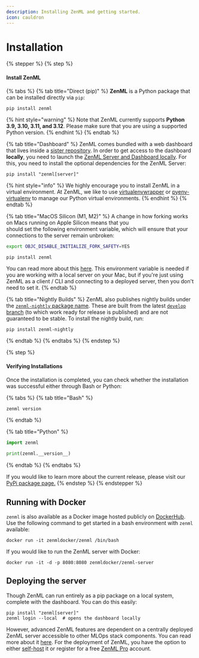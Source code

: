 ```yaml
---
description: Installing ZenML and getting started.
icon: cauldron
---
```


# Installation

{% stepper %}
{% step %}
#### Install ZenML

{% tabs %}
{% tab title="Direct (pip)" %}
**ZenML** is a Python package that can be installed directly via `pip`:

```shell
pip install zenml
```

{% hint style="warning" %}
Note that ZenML currently supports **Python 3.9, 3.10, 3.11, and 3.12**. Please make sure that you are using a supported Python version.
{% endhint %}
{% endtab %}

{% tab title="Dashboard" %}
ZenML comes bundled with a web dashboard that lives inside a [sister repository](https://github.com/zenml-io/zenml-dashboard). In order to get access to the dashboard **locally**, you need to launch the [ZenML Server and Dashboard locally](deploying-zenml/). For this, you need to install the optional dependencies for the ZenML Server:

```shell
pip install "zenml[server]"
```

{% hint style="info" %}
We highly encourage you to install ZenML in a virtual environment. At ZenML, we like to use [virtualenvwrapper](https://virtualenvwrapper.readthedocs.io/en/latest/) or [pyenv-virtualenv](https://github.com/pyenv/pyenv-virtualenv) to manage our Python virtual environments.
{% endhint %}
{% endtab %}

{% tab title="MacOS Silicon (M1, M2)" %}
A change in how forking works on Macs running on Apple Silicon means that you\
should set the following environment variable, which will ensure that your connections to the server remain unbroken:

```bash
export OBJC_DISABLE_INITIALIZE_FORK_SAFETY=YES

pip install zenml
```

You can read more about this [here](http://sealiesoftware.com/blog/archive/2017/6/5/Objective-C_and_fork_in_macOS_1013.html). This environment variable is needed if you are working with a local server on your Mac, but if you're just using ZenML as a client / CLI and connecting to a deployed server, then you don't need to set it.
{% endtab %}

{% tab title="Nightly Builds" %}
ZenML also publishes nightly builds under the [`zenml-nightly` package name](https://pypi.org/project/zenml-nightly/). These are built from the latest [`develop` branch](https://github.com/zenml-io/zenml/tree/develop) (to which work ready for release is published) and are not guaranteed to be stable. To install the nightly build, run:

```shell
pip install zenml-nightly
```
{% endtab %}
{% endtabs %}
{% endstep %}

{% step %}
#### Verifying Installations

Once the installation is completed, you can check whether the installation was successful either through Bash or Python:

{% tabs %}
{% tab title="Bash" %}
```bash
zenml version
```
{% endtab %}

{% tab title="Python" %}
```python
import zenml

print(zenml.__version__)
```
{% endtab %}
{% endtabs %}

If you would like to learn more about the current release, please visit our [PyPi package page.](https://pypi.org/project/zenml)
{% endstep %}
{% endstepper %}

## Running with Docker

`zenml` is also available as a Docker image hosted publicly on [DockerHub](https://hub.docker.com/r/zenmldocker/zenml). Use the following command to get started in a bash environment with `zenml` available:

```shell
docker run -it zenmldocker/zenml /bin/bash
```

If you would like to run the ZenML server with Docker:

```shell
docker run -it -d -p 8080:8080 zenmldocker/zenml-server
```

## Deploying the server

Though ZenML can run entirely as a pip package on a local system, complete with the dashboard. You can do this easily:

```shell
pip install "zenml[server]"
zenml login --local  # opens the dashboard locally 
```

However, advanced ZenML features are dependent on a centrally deployed ZenML server accessible to other MLOps stack components. You can read more about it [here](deploying-zenml/). For the deployment of ZenML, you have the option to either [self-host](deploying-zenml/) it or register for a free [ZenML Pro](https://zenml.io/pro?utm_source=docs\&utm_medium=referral_link\&utm_campaign=cloud_promotion\&utm_content=signup_link) account.